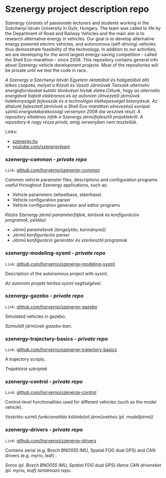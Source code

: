 # Szenergy project description repo
Szenergy consists of passionate lecturers and students working in the Széchenyi István University in Győr, Hungary. The team was called to life by the Department of Road and Railway Vehicles and the main aim is to research alternative energy in vehicles. Our goal is to develop alternative energy powered electric vehicles, and autonomous (self-driving) vehicles thus demonstrate feasibility of the technology. In addition to our activities, we are developing for the word largest energy-saving competition - called the Shell Eco-marathon - since 2008.
This repository contains general info about Szenergy vehicle development projects. Most of the repositories will be private until we test the code in race.

*A Szenergy a Széchenyi István Egyetem oktatóiból és hallgatóiból álló lelkes csapata, melyet a Közúti és Vasúti Járművek Tanszék alternatív energiaforrásokat kutató törekvései hívtak életre.Célunk, hogy az alternatív energiával hajtott elektromos és az autonóm (önvezető) járművek hatékonyságát fejlesszük és a technológia életképességét bizonyítsuk. Az általunk fejlesztett járművek a Shell Eco-marathon elnevezésű európai szintű energiatakarékossági versenyen 2008 óta vesznek részt.
A repository éltalános infók a Szenergy járműfejlesztő projektekről. A repository-k nagy része privát, amíg versenyben nem teszteltük.*

Links:
- [szenergy.hu](https://szenergy.hu/)
- [youtube.com/szenergyteam](https://www.youtube.com/szenergyteam)



### szenergy-common - *private repo*
`Link`: [github.com/horverno/szenergy-common](https://github.com/horverno/szenergy-common)

Common vehicle parameter files, descriptions and configuration programs useful throughout Szenergy applications, such as:
- Vehicle parameters (wheelbase, steerbase)
- Vehicle configuration parser
- Vehicle configuration generator and editor programs

*Közös Szenergy  jármű paraméterfájlok, leírások és konfigurációs programok, például:*
- *Jármű paraméterek (tengelytáv, kormánymű)*
- *Jármű konfigurációs parser*
- *Jármű konfiguráció generátor és szerkesztő programok*

### szenergy-modeling-sysml - *private repo*
`Link`: [github.com/horverno/szenergy-modeling-sysml](https://github.com/horverno/szenergy-modeling-sysml)

Description of the autonomous project with sysml.

*Az autonóm projekt leírása sysml segítségével.*
 
### szenergy-gazebo - *private repo*
`Link`: [github.com/horverno/szenergy-gazebo](https://github.com/horverno/szenergy-gazebo)

Simulated vehicles in gazebo.

*Szimulált járművek gazebo-ban.*
 
### szenergy-trajectory-basics - *private repo*
`Link`: [github.com/horverno/szenergy-trajectory-basics](https://github.com/horverno/szenergy-trajectory-basics)

A trajectory scripts.

*Trajektória szkriptek*


### szenergy-control - *private repo*
`Link`: [github.com/horverno/szenergy-control](https://github.com/horverno/szenergy-control)

Control-level functionalities used for different vehicles (such as the model vehicle).

*Vezérlés-szintű funkcionalitás különböző járművekhez (pl. modelljármű)*
 
### szenergy-drivers - *private repo*
`Link`: [github.com/horverno/szenergy-drivers](https://github.com/horverno/szenergy-drivers)

Contains serial (e.g. Bosch BNO055 IMU, Spatial FOG dual GPS) and CAN drivers (e.g. myrio, leaf) .

*Soros (pl. Bosch BNO055 IMU, Spatial FOG dual GPS) illetve CAN drivereket (pl. myrio, leaf) tartalmazó repo.* 


